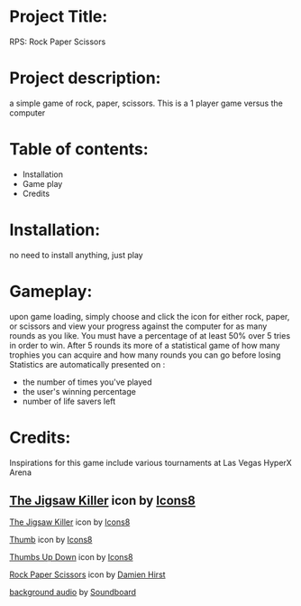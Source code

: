 # Project Title: 
RPS: Rock Paper Scissors
# Project description: 
a simple game of rock, paper, scissors. This is a 1 player game versus the computer 
# Table of contents:
- Installation
- Game play
- Credits

# Installation:
no need to install anything, just play

# Gameplay:
upon game loading, simply choose and click the icon for either rock, paper, or scissors and view your progress against the computer for as many rounds as you like. You must have a percentage of at least 50% over 5 tries in order to win. After 5 rounds its more of a statistical game of how many trophies you can acquire and how many rounds you can go before losing
Statistics are automatically presented on :
- the number of times you've played 
- the user's winning percentage
- number of life savers left

# Credits:
Inspirations for this game include various tournaments at Las Vegas HyperX Arena

<a target="_blank" href="https://icons8.com/icon/108377/the-jigsaw-killer">The Jigsaw Killer</a> icon by <a target="_blank" href="https://icons8.com">Icons8</a>
------------------
<a target="_blank" href="https://icons8.com/icon/96712/the-jigsaw-killer">The Jigsaw Killer</a> icon by <a target="_blank" href="https://icons8.com">Icons8</a>

<a target="_blank" href="https://icons8.com/icon/Q38bpg3IO0F2/thumb">Thumb</a> icon by <a target="_blank" href="https://icons8.com">Icons8</a>

<a target="_blank" href="https://icons8.com/icon/52209/thumbs-up-down">Thumbs Up Down</a> icon by <a target="_blank" href="https://icons8.com">Icons8</a>

<a target="_blank" href="https://wrpsa.com/rocks-papers-scissors/">Rock Paper Scissors</a> icon by <a target="_blank" href="https://wrpsa.com/rocks-papers-scissors/">Damien Hirst</a>

<a target="_blank" href="https://www.soundboard.com/search.aspx?keyword=Jigsaw">background audio</a> by <a target="_blank" href="https://www.soundboard.com/">Soundboard</a>